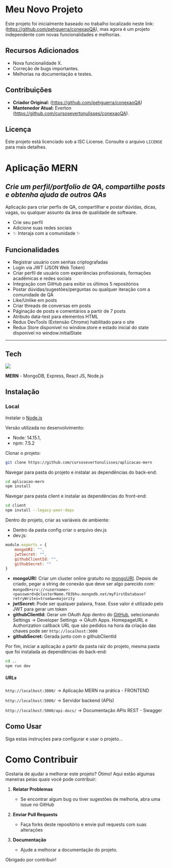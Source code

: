 # Meu Novo Projeto
Este projeto foi inicialmente baseado no trabalho localizado neste link: (https://github.com/pehguerra/conexaoQA), mas agora é um projeto independente com novas funcionalidades e melhorias.

## Recursos Adicionados
- Nova funcionalidade X.
- Correção de bugs importantes.
- Melhorias na documentação e testes.

## Contribuições
- **Criador Original:** (https://github.com/pehguerra/conexaoQA)
- **Mantenedor Atual:** Everton (https://github.com/cursosevertonulisses/conexaoQA).

## Licença
Este projeto está licenciado sob a ISC License. Consulte o arquivo `LICENSE` para mais detalhes.

# Aplicação MERN
## _Crie um perfil/portfolio de QA, compartilhe posts e obtenha ajuda de outros QAs_

Aplicação para criar perfis de QA, compartilhar e postar dúvidas, dicas, vagas, ou qualquer assunto da área de qualidade de software.

- Crie seu perfil
- Adicione suas redes sociais
- ✨ Interaja com a comunidade ✨

## Funcionalidades

- Registrar usuário com senhas criptografadas
- Login via JWT (JSON Web Token)
- Criar perfil de usuário com experiências profissionais, formações acadêmicas e redes sociais
- Integração com GitHub para exibir os últimos 5 repositórios
- Postar dúvidas/sugestões/perguntas ou qualquer iteração com a comunidade de QA
- Like/Unlike em posts
- Criar threads de conversas em posts
- Páginação de posts e comentários a partir de 7 posts
- Atributo data-test para elementos HTML
- Redux DevTools (Extensão Chrome) habilitado para o site
- Redux Store disponível no window.store e estado inicial do state disponível no window.initialState

___
## Tech

![](https://i.ibb.co/ry8sGD3/mern.png)

**MERN** - MongoDB, Express, React JS, Node.js

## Instalação


### Local

Instalar o [Node.js](https://nodejs.org/en/download/)

Versão utilizada no desenvolvimento:
- Node: 14.15.1,
- npm: 7.5.2

Clonar o projeto:

```sh
git clone https://github.com/cursosevertonulisses/aplicacao-mern
```

Navegar para pasta do projeto e instalar as dependências do back-end:

```sh
cd aplicacao-mern
npm install
```

Navegar para pasta client e instalar as dependências do front-end:

```sh
cd client
npm install --legacy-peer-deps
```

Dentro do projeto, criar as variáveis de ambiente:
- Dentro da pasta config criar o arquivo dev.js
- dev.js:

```javascript
module.exports = {
    mongoURI: "",
    jwtSecret: "",
    githubClientId: "",
    githubSecret: ""
}
```
- **mongoURI:** Criar um cluster online gratuíto no [mongoURI](https://www.mongodb.com/cloud/atlas). Depois de criado, pegar a string de conexão que deve ser algo parecido com:
`mongodb+srv://<username>:<password>@clusterName.f03bhu.mongodb.net/myFirstDatabase?retryWrites=true&w=majority`
- **jwtSecret:** Pode ser qualquer palavra, frase. Esse valor é utilizado pelo JWT para gerar um token
- **githubClientId:** Gerar um OAuth App dentro do [GitHub](http://github.com/), selecionando Settings -> Developer Settings -> OAuth Apps. HomepageURL e Authorization callback URL que são pedidos na hora da criação das chaves pode ser `http://localhost:3000`
- **githubSecret:** Gerada junto com o githubClientId

Por fim, iniciar a aplicação a partir da pasta raiz do projeto, mesma pasta que foi instalada as dependências do back-end:
```sh
cd ..
npm run dev
```

##### URLs

`http://localhost:3000/` -> Aplicação MERN na prática - FRONTEND

`http://localhost:5000/` -> Servidor backend (APIs)

`http://localhost:5000/api-docs/` -> Documentação APIs REST - Swagger


## Como Usar
Siga estas instruções para configurar e usar o projeto...

# Como Contribuir
Gostaria de ajudar a melhorar este projeto? Ótimo! Aqui estão algumas maneiras pelas quais você pode contribuir:

1. **Relatar Problemas**
   - Se encontrar algum bug ou tiver sugestões de melhoria, abra uma issue no GitHub


2. **Enviar Pull Requests**
   - Faça forks deste repositório e envie pull requests com suas alterações


3. **Documentação**
   - Ajude a melhorar a documentação do projeto.

Obrigado por contribuir!
